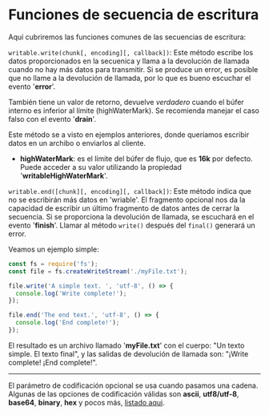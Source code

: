 # Funciones de secuencia de escritura

Aquí cubriremos las funciones comunes de las secuencias de escritura:

`writable.write(chunk[, encoding][, callback])`: Este método escribe los datos proporcionados en la secuenica y llama a la devolución de llamada cuando no hay más datos para transmitir. Si se produce un error, es posible que no llame a la devolución de llamada, por lo que es bueno escuchar el evento '**error**'.

También tiene un valor de retorno, devuelve *verdadero* cuando el búfer interno es inferior al límite (highWaterMark). Se recomienda manejar el caso falso con el evento '**drain**'.

Este método se a visto en ejemplos anteriores, donde queríamos escribir datos en un archibo o enviarlos al cliente.

* **highWaterMark**: es el límite del búfer de flujo, que es **16k** por defecto. Puede acceder a su valor utilizando la propiedad '**writableHighWaterMark**'.

`writable.end([chunk][, encoding][, callback])`: Este método indica que no se escribirán más datos en 'wriable'. El fragmento opcional nos da la capacidad de escribir un último fragmento de datos antes de cerrar la secuencia. Si se proporciona la devolución de llamada, se escuchará en el evento '**finish**'. Llamar al método `write()` después del `final()` generará un error.

Veamos un ejemplo simple:

```js
const fs = require('fs');
const file = fs.createWriteStream('./myFile.txt');

file.write('A simple text. ', 'utf-8', () => {
  console.log('Write complete!');
});

file.end('The end text.', 'utf-8', () => {
  console.log('End complete!');
});
```

El resultado es un archivo llamado '**myFile.txt**' con el cuerpo: "Un texto simple. El texto final", y las salidas de devolución de llamada son: "¡Write complete! ¡End complete!".

---

El parámetro de codificación opcional se usa cuando pasamos una cadena. Algunas de las opciones de codificación válidas son **ascii**, **utf8/utf-8**, **base64**, **binary**, **hex** y pocos más, [listado aqui](https://stackoverflow.com/questions/14551608/list-of-encodings-that-node-js-supports/14551669#14551669).